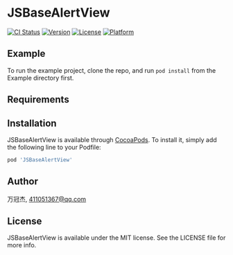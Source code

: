 # JSBaseAlertView

[![CI Status](https://img.shields.io/travis/万冠杰/JSBaseAlertView.svg?style=flat)](https://travis-ci.org/万冠杰/JSBaseAlertView)
[![Version](https://img.shields.io/cocoapods/v/JSBaseAlertView.svg?style=flat)](https://cocoapods.org/pods/JSBaseAlertView)
[![License](https://img.shields.io/cocoapods/l/JSBaseAlertView.svg?style=flat)](https://cocoapods.org/pods/JSBaseAlertView)
[![Platform](https://img.shields.io/cocoapods/p/JSBaseAlertView.svg?style=flat)](https://cocoapods.org/pods/JSBaseAlertView)

## Example

To run the example project, clone the repo, and run `pod install` from the Example directory first.

## Requirements

## Installation

JSBaseAlertView is available through [CocoaPods](https://cocoapods.org). To install
it, simply add the following line to your Podfile:

```ruby
pod 'JSBaseAlertView'
```

## Author

万冠杰, 411051367@qq.com

## License

JSBaseAlertView is available under the MIT license. See the LICENSE file for more info.
